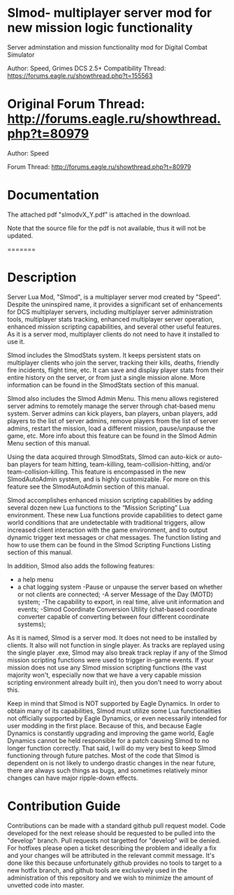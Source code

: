 Slmod- multiplayer server mod for new mission logic functionality
=========
Server adminstation and mission functionality mod for Digital Combat Simulator


Author: Speed, Grimes
DCS 2.5+ Compatibility Thread: https://forums.eagle.ru/showthread.php?t=155563

Original Forum Thread: http://forums.eagle.ru/showthread.php?t=80979
=======
Author: Speed

Forum Thread: http://forums.eagle.ru/showthread.php?t=80979


Documentation
====
The attached pdf "slmodvX_Y.pdf" is attached in the download. 


Note that the source file for the pdf is not available, thus it will not be updated. 

=======

Description
===
Server Lua Mod, "Slmod", is a multiplayer server mod created by "Speed". Despite the uninspired name, it provides a significant set of enhancements for DCS multiplayer servers, including multiplayer server administration tools, multiplayer stats tracking, enhanced multiplayer server operation, enhanced mission scripting capabilities, and several other useful features. As it is a server mod, multiplayer clients do not need to have it installed to use it.

Slmod includes the SlmodStats system. It keeps persistent stats on multiplayer clients who join the server, tracking their kills, deaths, friendly fire incidents, flight time, etc. It can save and display player stats from their entire history on the server, or from just a single mission alone. More information can be found in the SlmodStats section of this manual.

Slmod also includes the Slmod Admin Menu. This menu allows registered server admins to remotely manage the server through chat-based menu system. Server admins can kick players, ban players, unban players, add players to the list of server admins, remove players from the list of server admins, restart the mission, load a different mission, pause/unpause the game, etc. More info about this feature can be found in the Slmod Admin Menu section of this manual.

Using the data acquired through SlmodStats, Slmod can auto-kick or auto-ban players for team hitting, team-killing, team-collision-hitting, and/or team-collision-killing. This feature is encompassed in the new SlmodAutoAdmin system, and is highly customizable. For more on this feature see the SlmodAutoAdmin section of this manual.

Slmod accomplishes enhanced mission scripting capabilities by adding several dozen new Lua functions to the “Mission Scripting” Lua environment. These new Lua functions provide capabilities to detect game world conditions that are undetectable with traditional triggers, allow increased client interaction with the game environment, and to output dynamic trigger text messages or chat messages. The function listing and how to use them can be found in the Slmod Scripting Functions Listing section of this manual.

In addition, Slmod also adds the following features:
- a help menu
- a chat logging system
-Pause or unpause the server based on whether or not clients are connected;
-A server Message of the Day (MOTD) system;
-The capability to export, in real time, alive unit information and events;
-Slmod Coordinate Conversion Utility (chat-based coordinate converter capable of converting between four different coordinate systems);

As it is named, Slmod is a server mod. It does not need to be installed by clients. It also will not function in single player. As tracks are replayed using the single player .exe, Slmod may also break track replay if any of the Slmod mission scripting functions were used to trigger in-game events. If your mission does not use any Slmod mission scripting functions (the vast majority won't, especially now that we have a very capable mission scripting environment already built in), then you don't need to worry about this.

Keep in mind that Slmod is NOT supported by Eagle Dynamics. In order to obtain many of its capabilities, Slmod must utilize some Lua functionalities not officially supported by Eagle Dynamics, or even necessarily intended for user modding in the first place. Because of this, and because Eagle Dynamics is constantly upgrading and improving the game world, Eagle Dynamics cannot be held responsible for a patch causing Slmod to no longer function correctly. That said, I will do my very best to keep Slmod functioning through future patches. Most of the code that Slmod is dependent on is not likely to undergo drastic changes in the near future, there are always such things as bugs, and sometimes relatively minor changes can have major ripple-down effects.


Contribution Guide
===
Contributions can be made with a standard github pull request model.  Code developed for the next release should be requested to be pulled into the "develop" branch.
Pull requests not targetted for "develop" will be denied.  For hotfixes please open a ticket describing the problem and ideally a fix and your changes will be attributed in the relevant commit message.  It's done like this because unfortunately github provides no tools to target to a new hotfix branch, and github tools are exclusively used in the administration of this repository and we wish to minimize the amount of unvetted code into master.
